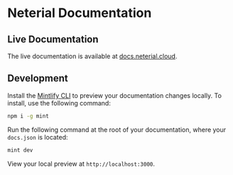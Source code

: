 # Neterial Documentation

## Live Documentation

The live documentation is available at [docs.neterial.cloud](https://docs.neterial.cloud).

## Development

Install the [Mintlify CLI](https://www.npmjs.com/package/mint) to preview your documentation changes locally. To install, use the following command:

```sh
npm i -g mint
```

Run the following command at the root of your documentation, where your `docs.json` is located:

```sh
mint dev
```

View your local preview at `http://localhost:3000`.

